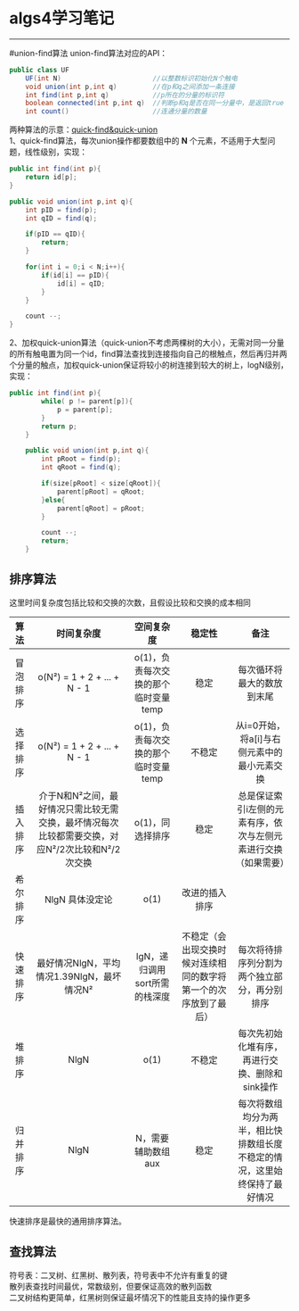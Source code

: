 # algs4学习笔记
---
#union-find算法
union-find算法对应的API：

```java
public class UF
	UF(int N) 						//以整数标识初始化N个触电
	void union(int p,int q)			//在p和q之间添加一条连接
	int find(int p,int q)			//p所在的分量的标识符
	boolean connected(int p,int q)	//判断p和q是否在同一分量中，是返回true
	int count()						//连通分量的数量
```
两种算法的示意：[quick-find&quick-union](https://algs4.cs.princeton.edu/15uf/)  
1、quick-find算法，每次union操作都要数组中的 **N** 个元素，不适用于大型问题，线性级别，实现：

```java
public int find(int p){
	return id[p];
}

public void union(int p,int q){
	int pID = find(p);
	int qID = find(q);

	if(pID == qID){
		return;
	}

	for(int i = 0;i < N;i++){
		if(id[i] == pID){
			id[i] = qID;	
		}
	}

	count --;
}
```

2、加权quick-union算法（quick-union不考虑两棵树的大小），无需对同一分量的所有触电置为同一个id，find算法查找到连接指向自己的根触点，然后再归并两个分量的触点，加权quick-union保证将较小的树连接到较大的树上，logN级别，实现：

```java
public int find(int p){
        while( p != parent[p]){
            p = parent[p];
        }
        return p;
    }

    public void union(int p,int q){
        int pRoot = find(p);
        int qRoot = find(q);

        if(size[pRoot] < size[qRoot]){
            parent[pRoot] = qRoot;
        }else{
            parent[qRoot] = pRoot;
        }

        count --;
        return;
    }
```
## 排序算法
这里时间复杂度包括比较和交换的次数，且假设比较和交换的成本相同

|算法 | 时间复杂度 |空间复杂度|稳定性|备注|
|:-----:|:------:|:-------:|:--:|:--:|
|冒泡排序|o(N²) = 1 + 2 + ... + N - 1|o(1)，负责每次交换的那个临时变量temp|稳定|每次循环将最大的数放到末尾|
|选择排序|o(N²) = 1 + 2 + ... + N - 1|o(1)，负责每次交换的那个临时变量temp|不稳定|从i=0开始，将a[i]与右侧元素中的最小元素交换|
|插入排序|介于N和N²之间，最好情况只需比较无需交换，最坏情况每次比较都需要交换，对应N²/2次比较和N²/2次交换|o(1)，同选择排序|稳定|总是保证索引i左侧的元素有序，依次与左侧元素进行交换（如果需要）|
|希尔排序|NlgN 具体没定论|o(1)|改进的插入排序|
|快速排序|最好情况NlgN，平均情况1.39NlgN，最坏情况N²|lgN，递归调用sort所需的栈深度|不稳定（会出现交换时候对连续相同的数字将第一个的次序放到了最后）|每次将待排序列分割为两个独立部分，再分别排序|
|堆排序|NlgN|o(1)|不稳定|每次先初始化堆有序，再进行交换、删除和sink操作|
|归并排序|NlgN|N，需要辅助数组aux|稳定|每次将数组均分为两半，相比快排数组长度不稳定的情况，这里始终保持了最好情况|

快速排序是最快的通用排序算法。

## 查找算法

符号表：二叉树、红黑树、散列表，符号表中不允许有重复的键  
散列表查找时间最优，常数级别，但要保证高效的散列函数  
二叉树结构更简单，红黑树则保证最坏情况下的性能且支持的操作更多
